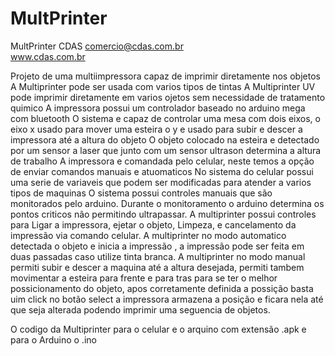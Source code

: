 # MultPrinter
MultPrinter
CDAS comercio@cdas.com.br  
www.cdas.com.br

Projeto de uma multiimpressora capaz de imprimir diretamente nos objetos
A Multiprinter pode ser usada com varios tipos de tintas
A Multiprinter UV pode imprimir diretamente em varios ojetos sem necessidade de tratamento quimico
A impressora possui um controlador baseado no arduino mega com bluetooth 
O sistema e capaz de controlar uma mesa com dois eixos, o eixo x usado para mover uma esteira 
o y e usado para subir e descer a impressora até a altura do objeto
O objeto colocado na esteira e detectado por um sensor a laser que junto com um sensor ultrason determina a altura de trabalho
A impressora e comandada pelo celular, neste temos a opção de enviar comandos manuais e atuomaticos 
No sistema do celular possui uma serie de variaveis que podem ser modificadas para atender a varios tipos de maquinas
O sistema possui controles manuais que são monitorados pelo arduino. Durante o monitoramento o arduino determina os pontos criticos não permitindo ultrapassar.
A multiprinter possui controles para Ligar a impressora, ejetar o objeto, Limpeza, e cancelamento da impressão via comando celular.
A multiprinter no modo automatico detectada o objeto e inicia a impressão , a impressão pode ser feita em duas passadas caso utilize tinta branca. A multiprinter no modo manual permiti subir e descer a maquina até a altura desejada,  permiti tambem movimentar a esteira para frente e para tras para se ter o melhor possicionamento do objeto, apos corretamente definida a possição basta uim click no botão select a impressora armazena a posição e ficara nela até que seja alterada podendo imprimir uma seguencia de objetos. 

O codigo da Multiprinter para o celular e o arquino com extensão .apk e para o Arduino o .ino 
